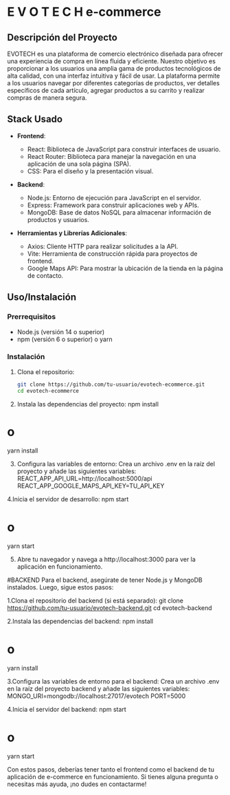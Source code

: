 # E V O T E C H  e-commerce

## Descripción del Proyecto

EVOTECH es una plataforma de comercio electrónico diseñada para ofrecer una experiencia de compra en línea fluida y eficiente. Nuestro objetivo es proporcionar a los usuarios una amplia gama de productos tecnológicos de alta calidad, con una interfaz intuitiva y fácil de usar. La plataforma permite a los usuarios navegar por diferentes categorías de productos, ver detalles específicos de cada artículo, agregar productos a su carrito y realizar compras de manera segura.

## Stack Usado

- **Frontend**:
  - React: Biblioteca de JavaScript para construir interfaces de usuario.
  - React Router: Biblioteca para manejar la navegación en una aplicación de una sola página (SPA).
  - CSS: Para el diseño y la presentación visual.

- **Backend**:
  - Node.js: Entorno de ejecución para JavaScript en el servidor.
  - Express: Framework para construir aplicaciones web y APIs.
  - MongoDB: Base de datos NoSQL para almacenar información de productos y usuarios.

- **Herramientas y Librerías Adicionales**:
  - Axios: Cliente HTTP para realizar solicitudes a la API.
  - Vite: Herramienta de construcción rápida para proyectos de frontend.
  - Google Maps API: Para mostrar la ubicación de la tienda en la página de contacto.

## Uso/Instalación

### Prerrequisitos

- Node.js (versión 14 o superior)
- npm (versión 6 o superior) o yarn

### Instalación

1. Clona el repositorio:

   ```bash
   git clone https://github.com/tu-usuario/evotech-ecommerce.git
   cd evotech-ecommerce

2. Instala las dependencias del proyecto:
npm install
# o
yarn install

3. Configura las variables de entorno:
Crea un archivo .env en la raíz del proyecto y añade las siguientes variables:
  REACT_APP_API_URL=http://localhost:5000/api
  REACT_APP_GOOGLE_MAPS_API_KEY=TU_API_KEY

4.Inicia el servidor de desarrollo:
npm start
# o
yarn start

5. Abre tu navegador y navega a http://localhost:3000 para ver la aplicación en funcionamiento.

#BACKEND
Para el backend, asegúrate de tener Node.js y MongoDB instalados. Luego, sigue estos pasos:

1.Clona el repositorio del backend (si está separado):
git clone https://github.com/tu-usuario/evotech-backend.git
cd evotech-backend

2.Instala las dependencias del backend:
npm install
# o
yarn install

3.Configura las variables de entorno para el backend: Crea un archivo .env en la raíz del proyecto backend y añade las siguientes variables:
MONGO_URI=mongodb://localhost:27017/evotech
PORT=5000

4.Inicia el servidor del backend:
npm start
# o
yarn start

Con estos pasos, deberías tener tanto el frontend como el backend de tu aplicación de e-commerce en funcionamiento. Si tienes alguna pregunta o necesitas más ayuda, ¡no dudes en contactarme!
